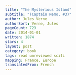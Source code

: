 ```yaml
---
title: "The Mysterious Island"
subtitle: "(Captain Nemo, #3)"
author: Jules Verne
authorSort: Verne, Jules
pageCount: 723
date: 2014-01-01
written: 1874
stars: 4
layout: post
category: book
tags: read unreviewed scifi
mapping: France, Europe
translatedFrom: French
---
```

